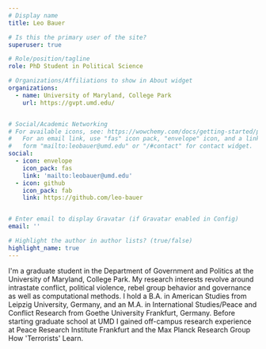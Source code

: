 ```yaml
---
# Display name
title: Leo Bauer

# Is this the primary user of the site?
superuser: true

# Role/position/tagline
role: PhD Student in Political Science

# Organizations/Affiliations to show in About widget
organizations:
  - name: University of Maryland, College Park
    url: https://gvpt.umd.edu/


# Social/Academic Networking
# For available icons, see: https://wowchemy.com/docs/getting-started/page-builder/#icons
#   For an email link, use "fas" icon pack, "envelope" icon, and a link in the
#   form "mailto:leobauer@umd.edu" or "/#contact" for contact widget.
social:
  - icon: envelope
    icon_pack: fas
    link: 'mailto:leobauer@umd.edu'
  - icon: github
    icon_pack: fab
    link: https://github.com/leo-bauer


# Enter email to display Gravatar (if Gravatar enabled in Config)
email: ''

# Highlight the author in author lists? (true/false)
highlight_name: true
---
```


I'm a graduate student in the Department of Government and Politics at the University of Maryland, College Park. My research interests revolve around intrastate conflict, political violence, rebel group behavior and governance as well as computational methods. I hold a B.A. in American Studies from Leipzig University, Germany, and an M.A. in International Studies/Peace and Conflict Research from Goethe University Frankfurt, Germany. Before starting graduate school at UMD I gained off-campus research experience at Peace Research Institute Frankfurt and the Max Planck Research Group How 'Terrorists' Learn.


